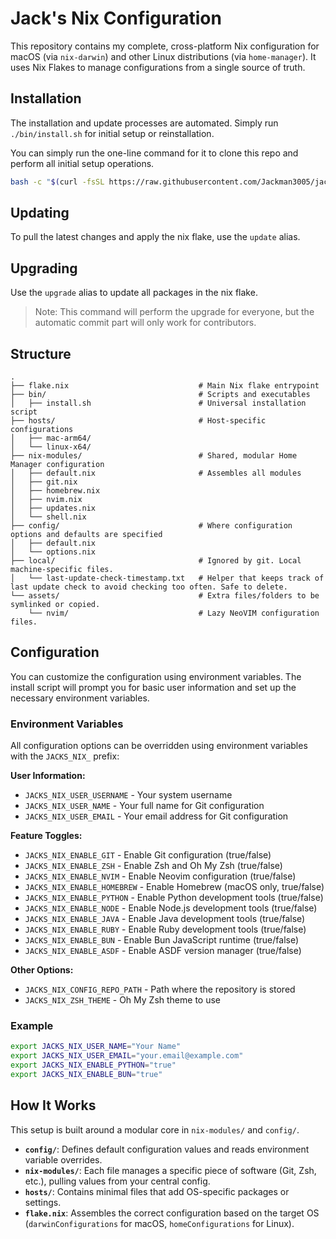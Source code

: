 # Jack's Nix Configuration

This repository contains my complete, cross-platform Nix configuration for macOS (via `nix-darwin`) and other Linux distributions (via `home-manager`). It uses Nix Flakes to manage configurations from a single source of truth.

## Installation

The installation and update processes are automated. Simply run `./bin/install.sh` for initial setup or reinstallation.

You can simply run the one-line command for it to clone this repo and perform all initial setup operations.
```bash
bash -c "$(curl -fsSL https://raw.githubusercontent.com/Jackman3005/jacks-nix/latest/bin/install.sh)"
```

## Updating
To pull the latest changes and apply the nix flake, use the `update` alias.

## Upgrading
Use the `upgrade` alias to update all packages in the nix flake.

> Note: This command will perform the upgrade for everyone, but the automatic commit part will only work for contributors.

## Structure
```
.
├── flake.nix                             # Main Nix flake entrypoint
├── bin/                                  # Scripts and executables
│   ├── install.sh                        # Universal installation script
├── hosts/                                # Host-specific configurations
│   ├── mac-arm64/
│   └── linux-x64/
├── nix-modules/                          # Shared, modular Home Manager configuration
│   ├── default.nix                       # Assembles all modules
│   ├── git.nix
│   ├── homebrew.nix
│   ├── nvim.nix
│   ├── updates.nix
│   └── shell.nix
├── config/                               # Where configuration options and defaults are specified
│   ├── default.nix
│   └── options.nix
├── local/                                # Ignored by git. Local machine-specific files.
│   └── last-update-check-timestamp.txt   # Helper that keeps track of last update check to avoid checking too often. Safe to delete.
└── assets/                               # Extra files/folders to be symlinked or copied.
    └── nvim/                             # Lazy NeoVIM configuration files.
```

## Configuration

You can customize the configuration using environment variables. The install script will prompt you for basic user information and set up the necessary environment variables.

### Environment Variables

All configuration options can be overridden using environment variables with the `JACKS_NIX_` prefix:

**User Information:**
- `JACKS_NIX_USER_USERNAME` - Your system username
- `JACKS_NIX_USER_NAME` - Your full name for Git configuration
- `JACKS_NIX_USER_EMAIL` - Your email address for Git configuration

**Feature Toggles:**
- `JACKS_NIX_ENABLE_GIT` - Enable Git configuration (true/false)
- `JACKS_NIX_ENABLE_ZSH` - Enable Zsh and Oh My Zsh (true/false)
- `JACKS_NIX_ENABLE_NVIM` - Enable Neovim configuration (true/false)
- `JACKS_NIX_ENABLE_HOMEBREW` - Enable Homebrew (macOS only, true/false)
- `JACKS_NIX_ENABLE_PYTHON` - Enable Python development tools (true/false)
- `JACKS_NIX_ENABLE_NODE` - Enable Node.js development tools (true/false)
- `JACKS_NIX_ENABLE_JAVA` - Enable Java development tools (true/false)
- `JACKS_NIX_ENABLE_RUBY` - Enable Ruby development tools (true/false)
- `JACKS_NIX_ENABLE_BUN` - Enable Bun JavaScript runtime (true/false)
- `JACKS_NIX_ENABLE_ASDF` - Enable ASDF version manager (true/false)

**Other Options:**
- `JACKS_NIX_CONFIG_REPO_PATH` - Path where the repository is stored
- `JACKS_NIX_ZSH_THEME` - Oh My Zsh theme to use

### Example

```bash
export JACKS_NIX_USER_NAME="Your Name"
export JACKS_NIX_USER_EMAIL="your.email@example.com"
export JACKS_NIX_ENABLE_PYTHON="true"
export JACKS_NIX_ENABLE_BUN="true"
```

## How It Works

This setup is built around a modular core in `nix-modules/` and `config/`.

- **`config/`**: Defines default configuration values and reads environment variable overrides.
- **`nix-modules/`**: Each file manages a specific piece of software (Git, Zsh, etc.), pulling values from your central config.
- **`hosts/`**: Contains minimal files that add OS-specific packages or settings.
- **`flake.nix`**: Assembles the correct configuration based on the target OS (`darwinConfigurations` for macOS, `homeConfigurations` for Linux).
